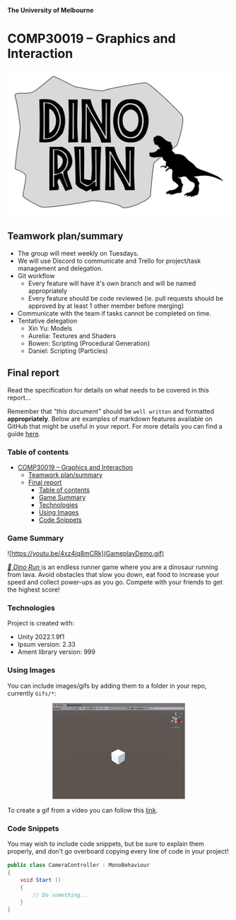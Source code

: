 

**The University of Melbourne**
# COMP30019 – Graphics and Interaction

![](DinoRunLogo.png)

## Teamwork plan/summary

<!-- [[StartTeamworkPlan]] PLEASE LEAVE THIS LINE UNTOUCHED -->

<!-- Fill this section by Milestone 1 (see specification for details) -->

* The group will meet weekly on Tuesdays.
* We will use Discord to communicate and Trello for project/task management and delegation.
* Git workflow
  * Every feature will have it's own branch and will be named appropriately
  * Every feature should be code reviewed (ie. pull requests should be approved by at least 1 other member before merging)
* Communicate with the team if tasks cannot be completed on time.
* Tentative delegation
  * Xin Yu: Models
  * Aurelia: Textures and Shaders
  * Bowen: Scripting (Procedural Generation)
  * Daniel: Scripting (Particles)

<!-- [[EndTeamworkPlan]] PLEASE LEAVE THIS LINE UNTOUCHED -->

## Final report

Read the specification for details on what needs to be covered in this report... 

Remember that _"this document"_ should be `well written` and formatted **appropriately**. 
Below are examples of markdown features available on GitHub that might be useful in your report. 
For more details you can find a guide [here](https://docs.github.com/en/github/writing-on-github).

### Table of contents
- [COMP30019 – Graphics and Interaction](#comp30019--graphics-and-interaction)
  - [Teamwork plan/summary](#teamwork-plansummary)
  - [Final report](#final-report)
    - [Table of contents](#table-of-contents)
    - [Game Summary](#game-summary)
    - [Technologies](#technologies)
    - [Using Images](#using-images)
    - [Code Snippets](#code-snippets)

### Game Summary
![https://youtu.be/4xz4iq8mCRk](GameplayDemo.gif)

[_🦖 Dino Run_ ](https://youtu.be/4xz4iq8mCRk) is an endless runner game where you are a dinosaur running from lava. Avoid obstacles that slow you down, eat food to increase your speed and collect power-ups as you go. Compete with your friends to get the highest score!

### Technologies
Project is created with:
* Unity 2022.1.9f1 
* Ipsum version: 2.33
* Ament library version: 999

### Using Images

You can include images/gifs by adding them to a folder in your repo, currently `Gifs/*`:

<p align="center">
  <img src="Gifs/sample.gif" width="300">
</p>

To create a gif from a video you can follow this [link](https://ezgif.com/video-to-gif/ezgif-6-55f4b3b086d4.mov).

### Code Snippets 

You may wish to include code snippets, but be sure to explain them properly, and don't go overboard copying
every line of code in your project!

```c#
public class CameraController : MonoBehaviour
{
    void Start ()
    {
        // Do something...
    }
}
```
